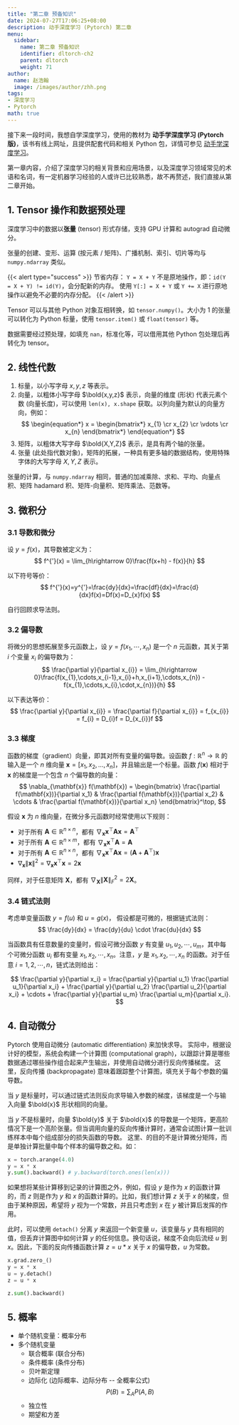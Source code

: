```yaml
---
title: "第二章 预备知识"
date: 2024-07-27T17:06:25+08:00
description: 动手深度学习 (Pytorch) 第二章
menu:
  sidebar:
    name: 第二章 预备知识
    identifier: dltorch-ch2
    parent: dltorch
    weight: 71
author:
  name: 赵浩翰
  image: /images/author/zhh.png
tags:
- 深度学习
- Pytorch
math: true
---
```


接下来一段时间，我想自学深度学习，使用的教材为 **动手学深度学习 (Pytorch 版)**，该书有线上网址，且提供配套代码和相关 Python 包，详情可参见 [动手学深度学习](https://zh.d2l.ai/)。

第一章内容，介绍了深度学习的相关背景和应用场景，以及深度学习领域常见的术语和名词，有一定机器学习经验的人或许已比较熟悉，故不再赘述，我们直接从第二章开始。

## 1. Tensor 操作和数据预处理
深度学习中的数据以**张量** (tensor) 形式存储，支持 GPU 计算和 autograd 自动微分。

张量的创建、变形、运算 (按元素 / 矩阵)、广播机制、索引、切片等均与 `numpy.ndarray` 类似。

{{< alert type="success" >}}
节省内存：
`Y = X + Y` 不是原地操作，即：`id(Y = X + Y) != id(Y)`，会分配新的内存。
使用 `Y[:] = X + Y` 或 `Y += X` 进行原地操作以避免不必要的内存分配。
{{< /alert >}}

Tensor 可以与其他 Python 对象互相转换，如 `tensor.numpy()`。大小为 1 的张量可以转化为 Python 标量，使用 `tensor.item()` 或 `float(tensor)` 等。

数据需要经过预处理，如填充 `nan`，标准化等，可以借用其他 Python 包处理后再转化为 tensor。

## 2. 线性代数
1. 标量，以小写字母 $x,y,z$ 等表示。
2. 向量，以粗体小写字母 $\bold{x,y,z}$ 表示，向量的维度 (形状) 代表元素个数 (向量长度)，可以使用 `len(x), x.shape` 获取。以列向量为默认的向量方向，例如：
$$
\begin{equation*}
    x = \begin{bmatrix*}
        x_{1} \cr
        x_{2} \cr
        \vdots \cr
        x_{n}
    \end{bmatrix*}
\end{equation*}
$$
3. 矩阵，以粗体大写字母 $\bold{X,Y,Z}$ 表示，是具有两个轴的张量。
4. 张量 (此处指代数对象)，矩阵的拓展，一种具有更多轴的数据结构，使用特殊字体的大写字母 $X, Y, Z$ 表示。

张量的计算，与 `numpy.ndarray` 相同，普通的加减乘除、求和、平均、向量点积、矩阵 hadamard 积、矩阵-向量积、矩阵乘法、范数等。

## 3. 微积分
### 3.1 导数和微分
设 $y=f(x)$，其导数被定义为：
$$
f^{'}(x) = \lim_{h\rightarrow 0}\frac{f(x+h) - f(x)}{h}
$$

以下符号等价：
$$
f^{'}(x)=y^{'}=\frac{dy}{dx}=\frac{df}{dx}=\frac{d}{dx}f(x)=Df(x)=D_{x}f(x)
$$

自行回顾求导法则。

### 3.2 偏导数
将微分的思想拓展至多元函数上，设 $y=f(x_{1},\cdots,x_{n})$ 是一个 $n$ 元函数，其关于第 $i$ 个变量 $x_{i}$ 的偏导数为：
$$
\frac{\partial y}{\partial x_{i}} = \lim_{h\rightarrow 0}\frac{f(x_{1},\cdots,x_{i-1},x_{i}+h,x_{i+1},\cdots,x_{n}) - f(x_{1},\cdots,x_{i},\cdot,x_{n})}{h}
$$

以下表达等价：
$$
\frac{\partial y}{\partial x_{i}} = \frac{\partial f}{\partial x_{i}} = f_{x_{i}} = f_{i} = D_{i}f = D_{x_{i}}f
$$

### 3.3 梯度
函数的梯度（gradient）向量，即其对所有变量的偏导数。设函数 $f: \mathbb{R}^n \to \mathbb{R}$ 的输入是一个 $n$ 维向量 $\mathbf{x} = [x_1, x_2, \ldots, x_n]$，并且输出是一个标量。函数 $f(\mathbf{x})$ 相对于 $\mathbf{x}$ 的梯度是一个包含 $n$ 个偏导数的向量：
$$
\nabla_{\mathbf{x}} f(\mathbf{x}) = \begin{bmatrix}
\frac{\partial f(\mathbf{x})}{\partial x_1} & \frac{\partial f(\mathbf{x})}{\partial x_2} & \cdots & \frac{\partial f(\mathbf{x})}{\partial x_n}
\end{bmatrix}^\top,
$$

假设 $\mathbf{x}$ 为 $n$ 维向量，在微分多元函数时经常使用以下规则：
- 对于所有 $\mathbf{A} \in \mathbb{R}^{n \times n}$，都有 $\nabla_{\mathbf{x}} \mathbf{x}^\top \mathbf{A} \mathbf{x} = \mathbf{A}^\top$
- 对于所有 $\mathbf{A} \in \mathbb{R}^{n \times m}$，都有 $\nabla_{\mathbf{x}} \mathbf{x}^\top \mathbf{A} = \mathbf{A}$
- 对于所有 $\mathbf{A} \in \mathbb{R}^{n \times n}$，都有 $\nabla_{\mathbf{x}} \mathbf{x}^\top \mathbf{A} \mathbf{x} = (\mathbf{A} + \mathbf{A}^\top) \mathbf{x}$
- $\nabla_{\mathbf{x}} \|\mathbf{x}\|^2 = \nabla_{\mathbf{x}} \mathbf{x}^\top \mathbf{x} = 2 \mathbf{x}$

同样，对于任意矩阵 $\mathbf{X}$，都有 $\nabla_{\mathbf{X}} \|\mathbf{X}\|_F^2 = 2 \mathbf{X}$。

### 3.4 链式法则
考虑单变量函数 $y = f(u)$ 和 $u = g(x)$， 假设都是可微的，根据链式法则：
$$
\frac{dy}{dx} = \frac{dy}{du} \cdot \frac{du}{dx}
$$

当函数具有任意数量的变量时，假设可微分函数 $y$ 有变量 $u_1, u_2, \cdots, u_m$，其中每个可微分函数 $u_i$ 都有变量 $x_1, x_2, \cdots, x_n$。注意，$y$ 是 $x_1, x_2, \cdots, x_n$ 的函数。对于任意 $i = 1, 2, \cdots, n$，链式法则给出：

$$
\frac{\partial y}{\partial x_i} = \frac{\partial y}{\partial u_1} \frac{\partial u_1}{\partial x_i} + \frac{\partial y}{\partial u_2} \frac{\partial u_2}{\partial x_i} + \cdots + \frac{\partial y}{\partial u_m} \frac{\partial u_m}{\partial x_i}.
$$

## 4. 自动微分
Pytorch 使用自动微分 (automatic differentiation) 来加快求导。 实际中，根据设计好的模型，系统会构建一个计算图 (computational graph)，以跟踪计算是哪些数据通过哪些操作组合起来产生输出，并使用自动微分进行反向传播梯度。 这里，反向传播 (backpropagate) 意味着跟踪整个计算图，填充关于每个参数的偏导数。

当 $y$ 是标量时，可以通过链式法则反向求导输入参数的梯度，该梯度是一个与输入向量 $\bold{x}$ 形状相同的向量。

当 $y$ 不是标量时，向量 $\bold{y}$ 关于 $\bold{x}$ 的导数是一个矩阵，更高阶情况下是一个高阶张量。但当调用向量的反向传播计算时，通常会试图计算一批训练样本中每个组成部分的损失函数的导数。 这里、的目的不是计算微分矩阵，而是单独计算批量中每个样本的偏导数之和。如：
```python
x = torch.arange(4.0)
y = x * x
y.sum().backward() # y.backward(torch.ones(len(x)))
```

如果想将某些计算移到记录的计算图之外，例如，假设 $y$ 是作为 $x$ 的函数计算的，而 $z$ 则是作为 $y$ 和 $x$ 的函数计算的。比如，我们想计算 $z$ 关于 $x$ 的梯度，但由于某种原因，希望将 $y$ 视为一个常数，并且只考虑到 $x$ 在 $y$ 被计算后发挥的作用。

此时，可以使用 `detach()` 分离 $y$ 来返回一个新变量 $u$，该变量与 $y$ 具有相同的值，但丢弃计算图中如何计算 $y$ 的任何信息。换句话说，梯度不会向后流经 $u$ 到 $x$。因此，下面的反向传播函数计算 $z=u*x$ 关于 $x$ 的偏导数，$u$ 为常数。
```python
x.grad.zero_()
y = x * x
u = y.detach()
z = u * x

z.sum().backward()
```

## 5. 概率
* 单个随机变量：概率分布
* 多个随机变量
  * 联合概率 (联合分布)
  * 条件概率 (条件分布)
  * 贝叶斯定理
  * 边际化 (边际概率、边际分布 -- 全概率公式) $$P(B)=\sum_{A}P(A,B)$$
  * 独立性
  * 期望和方差
